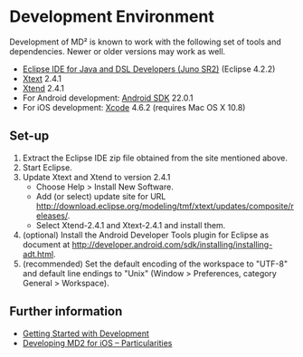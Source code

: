 Development Environment
=======================

Development of MD² is known to work with the following set of tools and dependencies.
Newer or older versions may work as well.

* [Eclipse IDE for Java and DSL Developers (Juno SR2)](http://www.eclipse.org/downloads/packages/eclipse-ide-java-and-dsl-developers/junosr2) (Eclipse 4.2.2)
* [Xtext](http://www.xtext.org) 2.4.1
* [Xtend](http://www.xtend.org) 2.4.1
* For Android development: [Android SDK](http://developer.android.com/sdk/index.html) 22.0.1
* For iOS development: [Xcode](http://developer.apple.com/tools/xcode/) 4.6.2 (requires Mac OS X 10.8)

Set-up
------

1. Extract the Eclipse IDE zip file obtained from the site mentioned above.
2. Start Eclipse.
3. Update Xtext and Xtend to version 2.4.1
	* Choose Help > Install New Software.
	* Add (or select) update site for URL http://download.eclipse.org/modeling/tmf/xtext/updates/composite/releases/.
	* Select Xtend-2.4.1 and Xtext-2.4.1 and install them.
4. (optional) Install the Android Developer Tools plugin for Eclipse as document at http://developer.android.com/sdk/installing/installing-adt.html.
5. (recommended) Set the default encoding of the workspace to "UTF-8" and default line endings to "Unix" (Window > Preferences, category General > Workspace).

Further information
-------------------

* [Getting Started with Development](getting-started-dev.md)
* [Developing MD2 for iOS – Particularities](md2-ios-development.md)

